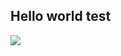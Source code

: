 Hello world
test
---

![](https://github.com/hongkunyoo/action-flask/workflows/action-flask-ci/badge.svg)
